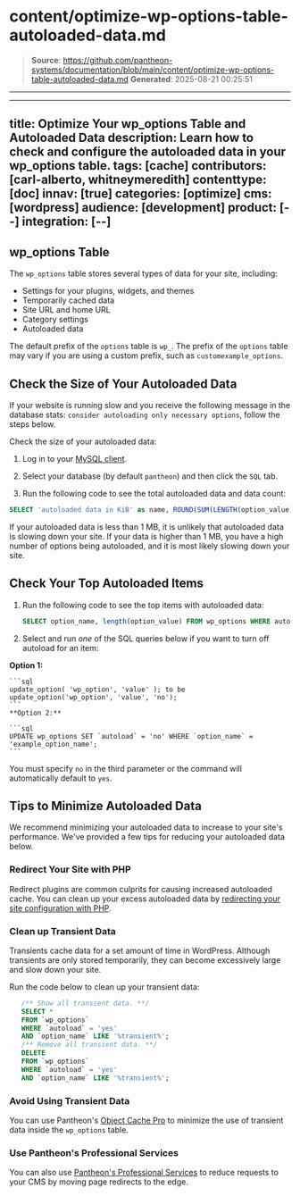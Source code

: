 # content/optimize-wp-options-table-autoloaded-data.md

> **Source**: https://github.com/pantheon-systems/documentation/blob/main/content/optimize-wp-options-table-autoloaded-data.md
> **Generated**: 2025-08-21 00:25:51

---

---
title: Optimize Your wp_options Table and Autoloaded Data
description: Learn how to check and configure the autoloaded data in your wp_options table.
tags: [cache]
contributors: [carl-alberto, whitneymeredith]
contenttype: [doc]
innav: [true]
categories: [optimize]
cms: [wordpress]
audience: [development]
product: [--]
integration: [--]
---

## wp_options Table

The `wp_options` table stores several types of data for your site, including:

- Settings for your plugins, widgets, and themes
- Temporarily cached data
- Site URL and home URL
- Category settings
- Autoloaded data

<Alert title="Note" type="info" >

The default prefix of the `options` table is `wp_`. The prefix of the `options` table may vary if you are using a custom prefix, such as `customexample_options`.

</Alert>

## Check the Size of Your Autoloaded Data

If your website is running slow and you receive the following message in the database stats: `consider autoloading only necessary options`, follow the steps below.

Check the size of your autoloaded data:

1. Log in to your [MySQL client](/guides/mariadb-mysql/mysql-access).

1. Select your database (by default `pantheon`) and then click the `SQL` tab.

1. Run the following code to see the total autoloaded data and data count:

  ```sql
  SELECT 'autoloaded data in KiB' as name, ROUND(SUM(LENGTH(option_value))/ 1024) as value FROM wp_options WHERE autoload='yes' UNION SELECT 'autoloaded data count', count(*) FROM wp_options WHERE autoload='yes';
  ```

If your autoloaded data is less than 1 MB, it is unlikely that autoloaded data is slowing down your site. If your data is higher than 1 MB, you have a high number of options being autoloaded, and it is most likely slowing down your site.

## Check Your Top Autoloaded Items

 1. Run the following code to see the top items with autoloaded data:

    ```sql
    SELECT option_name, length(option_value) FROM wp_options WHERE autoload='yes' ORDER BY length(option_value) DESC LIMIT 20;
    ```

 1. Select and run *one* of the SQL queries below if you want to turn off autoload for an item:

   **Option 1:**

    ```sql
    update_option( 'wp_option', 'value' ); to be update_option('wp_option', 'value', 'no');
    ```
    **Option 2:**

    ```sql
    UPDATE wp_options SET `autoload` = 'no' WHERE `option_name` = 'example_option_name';
    ```

 <Alert title="Note"  type="info" >

 You must specify `no` in the third parameter or the command will automatically default to `yes`.

 </Alert>

## Tips to Minimize Autoloaded Data

We recommend minimizing your autoloaded data to increase to your site's performance. We've provided a few tips for reducing your autoloaded data below.

### Redirect Your Site with PHP

Redirect plugins are common culprits for causing increased autoloaded cache. You can clean up your excess autoloaded data by [redirecting your site configuration with PHP](/guides/redirect#redirect-with-php).

### Clean up Transient Data

Transients cache data for a set amount of time in WordPress. Although transients are only stored temporarily, they can become excessively large and slow down your site.

Run the code below to clean up your transient data:

   ```sql
      /** Show all transient data. **/
      SELECT *
      FROM `wp_options`
      WHERE `autoload` = 'yes'
      AND `option_name` LIKE '%transient%';
      /** Remove all transient data. **/
      DELETE
      FROM `wp_options`
      WHERE `autoload` = 'yes'
      AND `option_name` LIKE '%transient%';
   ```

 ### Avoid Using Transient Data

 You can use Pantheon's [Object Cache Pro](/object-cache/wordpress) to minimize the use of transient data inside the `wp_options` table.

 ### Use Pantheon's Professional Services

 You can also use [Pantheon's Professional Services](/guides/professional-services/advanced-global-cdn#edge-redirects) to reduce requests to your CMS by moving page redirects to the edge.
